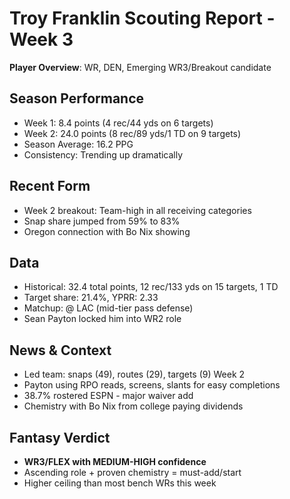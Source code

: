# Troy Franklin Scouting Report - Week 3

**Player Overview**: WR, DEN, Emerging WR3/Breakout candidate

## Season Performance
- Week 1: 8.4 points (4 rec/44 yds on 6 targets)
- Week 2: 24.0 points (8 rec/89 yds/1 TD on 9 targets)
- Season Average: 16.2 PPG
- Consistency: Trending up dramatically

## Recent Form
- Week 2 breakout: Team-high in all receiving categories
- Snap share jumped from 59% to 83%
- Oregon connection with Bo Nix showing

## Data
- Historical: 32.4 total points, 12 rec/133 yds on 15 targets, 1 TD
- Target share: 21.4%, YPRR: 2.33
- Matchup: @ LAC (mid-tier pass defense)
- Sean Payton locked him into WR2 role

## News & Context
- Led team: snaps (49), routes (29), targets (9) Week 2
- Payton using RPO reads, screens, slants for easy completions
- 38.7% rostered ESPN - major waiver add
- Chemistry with Bo Nix from college paying dividends

## Fantasy Verdict
- **WR3/FLEX with MEDIUM-HIGH confidence**
- Ascending role + proven chemistry = must-add/start
- Higher ceiling than most bench WRs this week